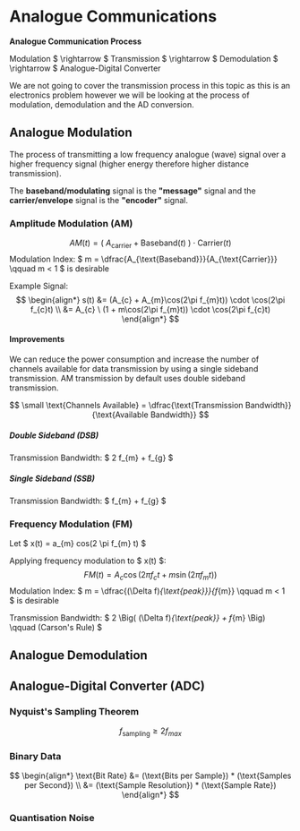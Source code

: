 # Analogue Communications

**Analogue Communication Process**

Modulation $ \rightarrow $ Transmission $ \rightarrow $ Demodulation $ \rightarrow $ Analogue-Digital Converter 

We are not going to cover the transmission process in this topic as this is an electronics problem however we will be looking at the process of modulation, demodulation and the AD conversion.

## Analogue Modulation

The process of transmitting a low frequency analogue (wave) signal over a higher frequency signal (higher energy therefore higher distance transmission).

The **baseband/modulating** signal is the **"message"** signal and the **carrier/envelope** signal is the **"encoder"** signal.

### Amplitude Modulation (AM)
$$ AM(t) = ( \ A_{\text{carrier}} + \text{Baseband}(t) \ ) \cdot \text{Carrier}(t) $$
Modulation Index: $ m = \dfrac{A_{\text{Baseband}}}{A_{\text{Carrier}}} \qquad m < 1 $ is desirable
 
Example Signal:
$$
\begin{align*} 
s(t) &= (A_{c} + A_{m}\cos(2\pi f_{m}t)) \cdot \cos(2\pi f_{c}t) \\
&= A_{c} \ (1 + m\cos(2\pi f_{m}t)) \cdot \cos(2\pi f_{c}t) 
\end{align*}
$$

#### Improvements
We can reduce the power consumption and increase the number of channels available for data transmission by using a single sideband transmission. AM transmission by default uses double sideband transmission.

$$ \small \text{Channels Available} = \dfrac{\text{Transmission Bandwidth}}{\text{Available Bandwidth}}  $$ 
##### Double Sideband (DSB)
Transmission Bandwidth: $ 2 f_{m} + f_{g} $

##### Single Sideband (SSB)
Transmission Bandwidth: $ f_{m} + f_{g} $

### Frequency Modulation (FM)

Let $ x(t) = a_{m} cos(2 \pi f_{m} t) $

Applying frequency modulation to $ x(t) $:
$$ FM(t) = A_{c} \cos(2 \pi f_{c} t + m \sin(2 \pi f_{m} t)) $$
Modulation Index: $ m = \dfrac{(\Delta f)_{\text{peak}}}{f_{m}} \qquad m < 1 $ is desirable

Transmission Bandwidth: $ 2 \Big( (\Delta f)_{\text{peak}} + f_{m} \Big) \qquad (Carson's Rule) $


## Analogue Demodulation




## Analogue-Digital Converter (ADC)

### Nyquist's Sampling Theorem
$$ f_{\text{sampling}} \geqslant 2 f_{max} $$

### Binary Data

$$
\begin{align*}
\text{Bit Rate} &= (\text{Bits per Sample}) * (\text{Samples per Second}) \\
 &= (\text{Sample Resolution}) * (\text{Sample Rate})
\end{align*}
$$

### Quantisation Noise






